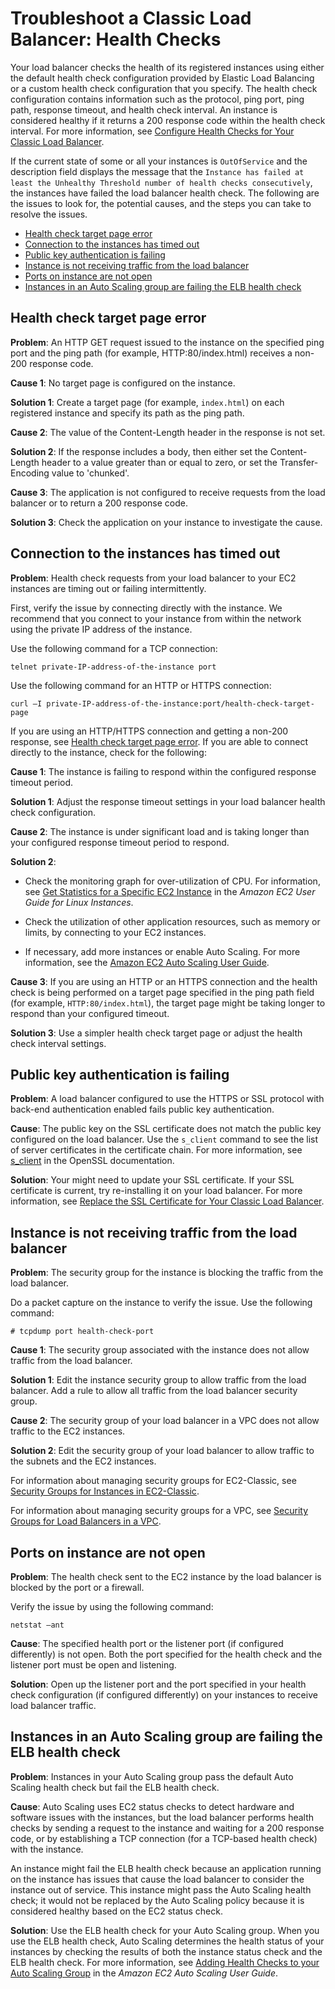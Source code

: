 # Troubleshoot a Classic Load Balancer: Health Checks<a name="ts-elb-healthcheck"></a>

Your load balancer checks the health of its registered instances using either the default health check configuration provided by Elastic Load Balancing or a custom health check configuration that you specify\. The health check configuration contains information such as the protocol, ping port, ping path, response timeout, and health check interval\. An instance is considered healthy if it returns a 200 response code within the health check interval\. For more information, see [Configure Health Checks for Your Classic Load Balancer](elb-healthchecks.md)\.

If the current state of some or all your instances is `OutOfService` and the description field displays the message that the `Instance has failed at least the Unhealthy Threshold number of health checks consecutively`, the instances have failed the load balancer health check\. The following are the issues to look for, the potential causes, and the steps you can take to resolve the issues\.


+ [Health check target page error](#ts-elb-healthcheck-targetpage)
+ [Connection to the instances has timed out](#ts-elb-healthcheck-failed)
+ [Public key authentication is failing](#ts-elb-healthcheck-publickey)
+ [Instance is not receiving traffic from the load balancer](#ts-elb-healthcheck-securitygroup)
+ [Ports on instance are not open](#ts-elb-healthcheck-ports)
+ [Instances in an Auto Scaling group are failing the ELB health check](#ts-elb-healthcheck-autoscaling)

## Health check target page error<a name="ts-elb-healthcheck-targetpage"></a>

**Problem**: An HTTP GET request issued to the instance on the specified ping port and the ping path \(for example, HTTP:80/index\.html\) receives a non\-200 response code\.

**Cause 1**: No target page is configured on the instance\.

**Solution 1**: Create a target page \(for example, `index.html`\) on each registered instance and specify its path as the ping path\.

**Cause 2**: The value of the Content\-Length header in the response is not set\.

**Solution 2**: If the response includes a body, then either set the Content\-Length header to a value greater than or equal to zero, or set the Transfer\-Encoding value to 'chunked'\.

**Cause 3**: The application is not configured to receive requests from the load balancer or to return a 200 response code\.

**Solution 3**: Check the application on your instance to investigate the cause\.

## Connection to the instances has timed out<a name="ts-elb-healthcheck-failed"></a>

**Problem**: Health check requests from your load balancer to your EC2 instances are timing out or failing intermittently\.

First, verify the issue by connecting directly with the instance\. We recommend that you connect to your instance from within the network using the private IP address of the instance\.

Use the following command for a TCP connection:

```
telnet private-IP-address-of-the-instance port
```

Use the following command for an HTTP or HTTPS connection:

```
curl –I private-IP-address-of-the-instance:port/health-check-target-page
```

If you are using an HTTP/HTTPS connection and getting a non\-200 response, see [Health check target page error](#ts-elb-healthcheck-targetpage)\. If you are able to connect directly to the instance, check for the following:

**Cause 1**: The instance is failing to respond within the configured response timeout period\.

**Solution 1**: Adjust the response timeout settings in your load balancer health check configuration\.

**Cause 2**: The instance is under significant load and is taking longer than your configured response timeout period to respond\.

**Solution 2**:

+ Check the monitoring graph for over\-utilization of CPU\. For information, see [Get Statistics for a Specific EC2 Instance](http://docs.aws.amazon.com/AWSEC2/latest/UserGuide/US_SingleMetricPerInstance.html) in the *Amazon EC2 User Guide for Linux Instances*\.

+ Check the utilization of other application resources, such as memory or limits, by connecting to your EC2 instances\.

+ If necessary, add more instances or enable Auto Scaling\. For more information, see the [Amazon EC2 Auto Scaling User Guide](http://docs.aws.amazon.com/autoscaling/latest/userguide/)\.

**Cause 3**: If you are using an HTTP or an HTTPS connection and the health check is being performed on a target page specified in the ping path field \(for example, `HTTP:80/index.html`\), the target page might be taking longer to respond than your configured timeout\.

**Solution 3**: Use a simpler health check target page or adjust the health check interval settings\.

## Public key authentication is failing<a name="ts-elb-healthcheck-publickey"></a>

**Problem**: A load balancer configured to use the HTTPS or SSL protocol with back\-end authentication enabled fails public key authentication\.

**Cause**: The public key on the SSL certificate does not match the public key configured on the load balancer\. Use the `s_client` command to see the list of server certificates in the certificate chain\. For more information, see [s\_client](https://www.openssl.org/docs/manmaster/man1/s_client.html) in the OpenSSL documentation\.

**Solution**: Your might need to update your SSL certificate\. If your SSL certificate is current, try re\-installing it on your load balancer\. For more information, see [Replace the SSL Certificate for Your Classic Load Balancer](elb-update-ssl-cert.md)\.

## Instance is not receiving traffic from the load balancer<a name="ts-elb-healthcheck-securitygroup"></a>

**Problem**: The security group for the instance is blocking the traffic from the load balancer\.

Do a packet capture on the instance to verify the issue\. Use the following command:

```
# tcpdump port health-check-port
```

**Cause 1**: The security group associated with the instance does not allow traffic from the load balancer\.

**Solution 1**: Edit the instance security group to allow traffic from the load balancer\. Add a rule to allow all traffic from the load balancer security group\.

**Cause 2**: The security group of your load balancer in a VPC does not allow traffic to the EC2 instances\.

**Solution 2**: Edit the security group of your load balancer to allow traffic to the subnets and the EC2 instances\.

For information about managing security groups for EC2\-Classic, see [Security Groups for Instances in EC2\-Classic](elb-security-groups.md#elb-classic-security-groups)\.

For information about managing security groups for a VPC, see [Security Groups for Load Balancers in a VPC](elb-security-groups.md#elb-vpc-security-groups)\.

## Ports on instance are not open<a name="ts-elb-healthcheck-ports"></a>

**Problem**: The health check sent to the EC2 instance by the load balancer is blocked by the port or a firewall\.

Verify the issue by using the following command:

```
netstat –ant
```

**Cause**: The specified health port or the listener port \(if configured differently\) is not open\. Both the port specified for the health check and the listener port must be open and listening\.

**Solution**: Open up the listener port and the port specified in your health check configuration \(if configured differently\) on your instances to receive load balancer traffic\.

## Instances in an Auto Scaling group are failing the ELB health check<a name="ts-elb-healthcheck-autoscaling"></a>

**Problem**: Instances in your Auto Scaling group pass the default Auto Scaling health check but fail the ELB health check\.

**Cause**: Auto Scaling uses EC2 status checks to detect hardware and software issues with the instances, but the load balancer performs health checks by sending a request to the instance and waiting for a 200 response code, or by establishing a TCP connection \(for a TCP\-based health check\) with the instance\.

An instance might fail the ELB health check because an application running on the instance has issues that cause the load balancer to consider the instance out of service\. This instance might pass the Auto Scaling health check; it would not be replaced by the Auto Scaling policy because it is considered healthy based on the EC2 status check\.

**Solution**: Use the ELB health check for your Auto Scaling group\. When you use the ELB health check, Auto Scaling determines the health status of your instances by checking the results of both the instance status check and the ELB health check\. For more information, see [Adding Health Checks to your Auto Scaling Group](http://docs.aws.amazon.com/autoscaling/ec2/userguide/as-add-elb-healthcheck.html) in the *Amazon EC2 Auto Scaling User Guide*\.